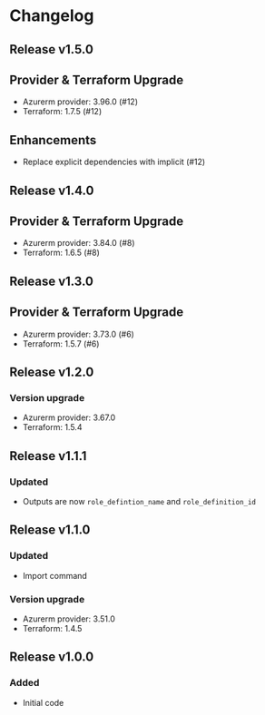 # Changelog

## Release v1.5.0

## Provider & Terraform Upgrade

- Azurerm provider: 3.96.0 (#12)
- Terraform: 1.7.5 (#12)

## Enhancements

- Replace explicit dependencies with implicit (#12)
   
## Release v1.4.0

## Provider & Terraform Upgrade
- Azurerm provider: 3.84.0 (#8)
- Terraform: 1.6.5 (#8)
   
## Release v1.3.0

## Provider & Terraform Upgrade
- Azurerm provider: 3.73.0 (#6)
- Terraform: 1.5.7 (#6)

   
## Release v1.2.0

### Version upgrade
- Azurerm provider: 3.67.0
- Terraform: 1.5.4
   
## Release v1.1.1

### Updated

- Outputs are now `role_defintion_name` and `role_definition_id`
   
## Release v1.1.0

### Updated
- Import command
### Version upgrade
- Azurerm provider: 3.51.0
- Terraform: 1.4.5
   
## Release v1.0.0

### Added

- Initial code
   